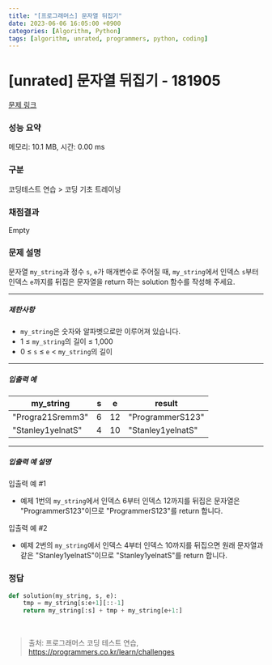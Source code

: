 ```yaml
---
title: "[프로그래머스] 문자열 뒤집기"
date: 2023-06-06 16:05:00 +0900
categories: [Algorithm, Python]
tags: [algorithm, unrated, programmers, python, coding]
---
```


# [unrated] 문자열 뒤집기 - 181905

[문제 링크](https://school.programmers.co.kr/learn/courses/30/lessons/181905)

### 성능 요약

메모리: 10.1 MB, 시간: 0.00 ms

### 구분

코딩테스트 연습 > 코딩 기초 트레이닝

### 채점결과

Empty

### 문제 설명

<p>문자열 <code>my_string</code>과 정수 <code>s</code>, <code>e</code>가 매개변수로 주어질 때, <code>my_string</code>에서 인덱스 <code>s</code>부터 인덱스 <code>e</code>까지를 뒤집은 문자열을 return 하는 solution 함수를 작성해 주세요.</p>

<hr>

<h5>제한사항</h5>

<ul>
<li><code>my_string</code>은 숫자와 알파벳으로만 이루어져 있습니다.</li>
<li>1 ≤ <code>my_string</code>의 길이 ≤ 1,000</li>
<li>0 ≤ <code>s</code> ≤ <code>e</code> &lt; <code>my_string</code>의 길이</li>
</ul>

<hr>

<h5>입출력 예</h5>

| my_string         | s | e  | result            |
|-------------------|---|----|-------------------|
| "Progra21Sremm3"  | 6 | 12 | "ProgrammerS123"  |
| "Stanley1yelnatS" | 4 | 10 | "Stanley1yelnatS" |

<hr>

<h5>입출력 예 설명</h5>

<p>입출력 예 #1</p>

<ul>
<li>예제 1번의 <code>my_string</code>에서 인덱스 6부터 인덱스 12까지를 뒤집은 문자열은 "ProgrammerS123"이므로 "ProgrammerS123"를 return 합니다.</li>
</ul>

<p>입출력 예 #2</p>

<ul>
<li>예제 2번의 <code>my_string</code>에서 인덱스 4부터 인덱스 10까지를 뒤집으면 원래 문자열과 같은 "Stanley1yelnatS"이므로 "Stanley1yelnatS"를 return 합니다.</li>
</ul>

### 정답

```python
def solution(my_string, s, e):
    tmp = my_string[s:e+1][::-1]
    return my_string[:s] + tmp + my_string[e+1:]
```

<br>

> 출처: 프로그래머스 코딩 테스트 연습, https://programmers.co.kr/learn/challenges

